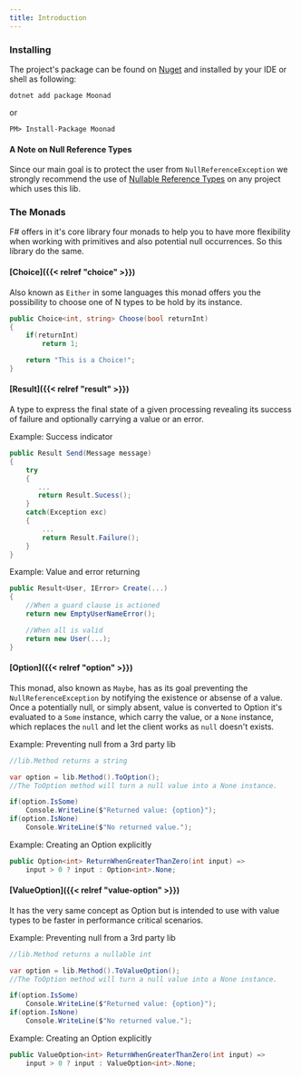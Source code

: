 ```yaml
---
title: Introduction
---
```


### Installing
The project's package can be found on [Nuget](https://nuget.org/packages/moonad) and installed by your IDE or shell as following:

```shell
dotnet add package Moonad
```

or

```shell
PM> Install-Package Moonad
```

#### A Note on Null Reference Types

Since our main goal is to protect the user from `NullReferenceException` we strongly recommend the use of [Nullable Reference Types](https://learn.microsoft.com/en-us/dotnet/csharp/language-reference/builtin-types/nullable-reference-types) on any project which uses this lib.

### The Monads

F# offers in it's core library four monads to help you to have more flexibility when working with primitives and also potential null occurrences. So this library do the same.

#### [Choice]({{< relref "choice" >}})
Also known as `Either` in some languages this monad offers you the possibility to choose one of N types to be hold by its instance.

```c#
public Choice<int, string> Choose(bool returnInt)
{
    if(returnInt)
        return 1;

    return "This is a Choice!";
}
```

####  [Result]({{< relref "result" >}})

A type to express the final state of a given processing revealing its success of failure and optionally carrying a value or an error.

Example: Success indicator

```c#
public Result Send(Message message)
{
    try
    {
       ... 
       return Result.Sucess();
    }
    catch(Exception exc)
    {
        ...
        return Result.Failure();
    }
}
```

Example: Value and error returning

```c#
public Result<User, IError> Create(...)
{
    //When a guard clause is actioned
    return new EmptyUserNameError();

    //When all is valid
    return new User(...);
}
```

#### [Option]({{< relref "option" >}})

This monad, also known as `Maybe`, has as its goal preventing the `NullReferenceException` by notifying the existence or absense of a value. Once a potentially null, or simply absent, value is converted to Option it's evaluated to a `Some` instance, which carry the value, or a `None` instance, which replaces the `null` and let the client works as `null` doesn't exists.

Example: Preventing null from a 3rd party lib
```c#
//lib.Method returns a string

var option = lib.Method().ToOption();
//The ToOption method will turn a null value into a None instance.

if(option.IsSome)
    Console.WriteLine($"Returned value: {option}");
if(option.IsNone)
    Console.WriteLine($"No returned value.");
```

Example: Creating an Option explicitly
```c#
public Option<int> ReturnWhenGreaterThanZero(int input) =>
    input > 0 ? input : Option<int>.None;
```

#### [ValueOption]({{< relref "value-option" >}})
It has the very same concept as Option but is intended to use with value types to be faster in performance critical scenarios.

Example: Preventing null from a 3rd party lib
```c#
//lib.Method returns a nullable int

var option = lib.Method().ToValueOption();
//The ToOption method will turn a null value into a None instance.

if(option.IsSome)
    Console.WriteLine($"Returned value: {option}");
if(option.IsNone)
    Console.WriteLine($"No returned value.");
```

Example: Creating an Option explicitly
```c#
public ValueOption<int> ReturnWhenGreaterThanZero(int input) =>
    input > 0 ? input : ValueOption<int>.None;
```
